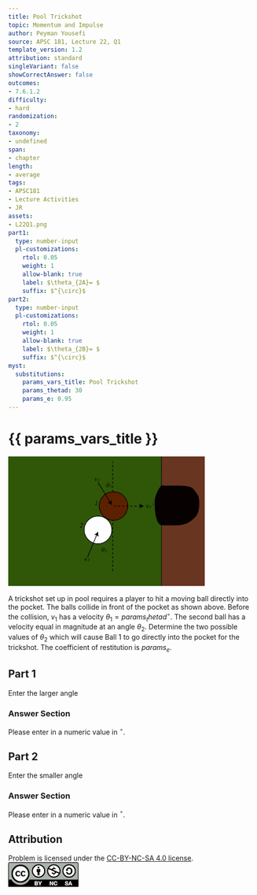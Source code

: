 ```yaml
---
title: Pool Trickshot
topic: Momentum and Impulse
author: Peyman Yousefi
source: APSC 181, Lecture 22, Q1
template_version: 1.2
attribution: standard
singleVariant: false
showCorrectAnswer: false
outcomes:
- 7.6.1.2
difficulty:
- hard
randomization:
- 2
taxonomy:
- undefined
span:
- chapter
length:
- average
tags:
- APSC181
- Lecture Activities
- JR
assets:
- L22Q1.png
part1:
  type: number-input
  pl-customizations:
    rtol: 0.05
    weight: 1
    allow-blank: true
    label: $\theta_{2A}= $
    suffix: $^{\circ}$
part2:
  type: number-input
  pl-customizations:
    rtol: 0.05
    weight: 1
    allow-blank: true
    label: $\theta_{2B}= $
    suffix: $^{\circ}$
myst:
  substitutions:
    params_vars_title: Pool Trickshot
    params_thetad: 30
    params_e: 0.95
---
```

# {{ params_vars_title }}
<img src="L22Q1.png" width=400>

A trickshot set up in pool requires a player to hit a moving ball directly into the pocket.
The balls collide in front of the pocket as shown above.
Before the collision, $v_1$ has a velocity $\theta_1= {{params_thetad}}^\circ$.
The second ball has a velocity equal in magnitude at an angle $\theta_2$.
Determine the two possible values of $\theta_2$ which will cause Ball 1 to go directly into the pocket for the trickshot.
The coefficient of restitution is ${{params_e}}$.

## Part 1

Enter the larger angle

### Answer Section

Please enter in a numeric value in $^\circ$.

## Part 2

Enter the smaller angle

### Answer Section

Please enter in a numeric value in $^\circ$.

## Attribution

Problem is licensed under the [CC-BY-NC-SA 4.0 license](https://creativecommons.org/licenses/by-nc-sa/4.0/).<br> ![The Creative Commons 4.0 license requiring attribution-BY, non-commercial-NC, and share-alike-SA license.](https://raw.githubusercontent.com/firasm/bits/master/by-nc-sa.png)